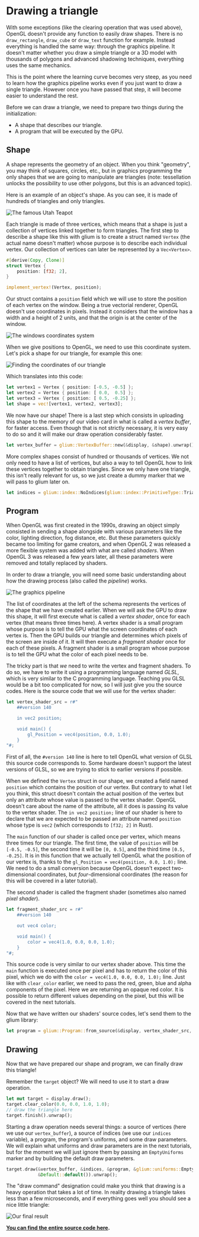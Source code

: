 # Drawing a triangle

With some exceptions (like the clearing operation that was used above), OpenGL doesn't provide any function to easily draw shapes. There is no `draw_rectangle`, `draw_cube` or `draw_text` function for example. Instead everything is handled the same way: through the graphics pipeline. It doesn't matter whether you draw a simple triangle or a 3D model with thousands of polygons and advanced shadowing techniques, everything uses the same mechanics.

This is the point where the learning curve becomes very steep, as you need to learn how the graphics pipeline works even if you just want to draw a single triangle. However once you have passed that step, it will become easier to understand the rest.

Before we can draw a triangle, we need to prepare two things during the initialization:

 - A shape that describes our triangle.
 - A program that will be executed by the GPU.

## Shape

A shape represents the geometry of an object. When you think "geometry", you may think of squares, circles, etc., but in graphics programming the only shapes that we are going to manipulate are triangles (note: tessellation unlocks the possibility to use other polygons, but this is an advanced topic).

Here is an example of an object's shape. As you can see, it is made of hundreds of triangles and only triangles.

![The famous Utah Teapot](resources/tuto-02-teapot.png)

Each triangle is made of three vertices, which means that a shape is just a collection of vertices linked together to form triangles. The first step to describe a shape like this with glium is to create a struct named `Vertex` (the actual name doesn't matter) whose purpose is to describe each individual vertex. Our collection of vertices can later be represented by a `Vec<Vertex>`.

```rust
#[derive(Copy, Clone)]
struct Vertex {
    position: [f32; 2],
}

implement_vertex!(Vertex, position);
```

Our struct contains a `position` field which we will use to store the position of each vertex on the window. Being a true vectorial renderer, OpenGL doesn't use coordinates in pixels. Instead it considers that the window has a width and a height of 2 units, and that the origin is at the center of the window.

![The windows coordinates system](resources/tuto-02-window-coords.svg)

When we give positions to OpenGL, we need to use this coordinate system. Let's pick a shape for our triangle, for example this one:

![Finding the coordinates of our triangle](resources/tuto-02-triangle-coords.svg)

Which translates into this code:

```rust
let vertex1 = Vertex { position: [-0.5, -0.5] };
let vertex2 = Vertex { position: [ 0.0,  0.5] };
let vertex3 = Vertex { position: [ 0.5, -0.25] };
let shape = vec![vertex1, vertex2, vertex3];
```

We now have our shape! There is a last step which consists in uploading this shape to the memory of our video card in what is called a *vertex buffer*, for faster access. Even though that is not strictly necessary, it is very easy to do so and it will make our draw operation considerably faster.

```rust
let vertex_buffer = glium::VertexBuffer::new(&display, &shape).unwrap();
```

More complex shapes consist of hundred or thousands of vertices. We not only need to have a list of vertices, but also a way to tell OpenGL how to link these vertices together to obtain triangles. Since we only have one triangle, this isn't really relevant for us, so we just create a dummy marker that we will pass to glium later on.

```rust
let indices = glium::index::NoIndices(glium::index::PrimitiveType::TrianglesList);
```

## Program

When OpenGL was first created in the 1990s, drawing an object simply consisted in sending a shape alongside with various parameters like the color, lighting direction, fog distance, etc. But these parameters quickly became too limiting for game creators, and when OpenGL 2 was released a more flexible system was added with what are called *shaders*. When OpenGL 3 was released a few years later, all these parameters were removed and totally replaced by shaders.

In order to draw a triangle, you will need some basic understanding about how the drawing process (also called the *pipeline*) works.

![The graphics pipeline](resources/tuto-02-pipeline.svg)

The list of coordinates at the left of the schema represents the vertices of the shape that we have created earlier. When we will ask the GPU to draw this shape, it will first execute what is called a *vertex shader*, once for each vertex (that means three times here). A vertex shader is a small program whose purpose is to tell the GPU what the screen coordinates of each vertex is. Then the GPU builds our triangle and determines which pixels of the screen are inside of it. It will then execute a *fragment shader* once for each of these pixels. A fragment shader is a small program whose purpose is to tell the GPU what the color of each pixel needs to be.

The tricky part is that *we* need to write the vertex and fragment shaders. To do so, we have to write it using a programming language named *GLSL*, which is very similar to the C programming language. Teaching you GLSL would be a bit too complicated for now, so I will just give you the source codes. Here is the source code that we will use for the vertex shader:

```rust
let vertex_shader_src = r#"
    ##version 140

    in vec2 position;

    void main() {
        gl_Position = vec4(position, 0.0, 1.0);
    }
"#;
```

First of all, the `#version 140` line is here to tell OpenGL what version of GLSL this source code corresponds to. Some hardware doesn't support the latest versions of GLSL, so we are trying to stick to earlier versions if possible.

When we defined the `Vertex` struct in our shape, we created a field named `position` which contains the position of our vertex. But contrary to what I let you think, this struct doesn't contain the actual position of the vertex but only an attribute whose value is passed to the vertex shader. OpenGL doesn't care about the name of the attribute, all it does is passing its value to the vertex shader. The `in vec2 position;` line of our shader is here to declare that we are expected to be passed an attribute named `position` whose type is `vec2` (which corresponds to `[f32; 2]` in Rust).

The `main` function of our shader is called once per vertex, which means three times for our triangle. The first time, the value of `position` will be `[-0.5, -0.5]`, the second time it will be `[0, 0.5]`, and the third time `[0.5, -0.25]`. It is in this function that we actually tell OpenGL what the position of our vertex is, thanks to the `gl_Position = vec4(position, 0.0, 1.0);` line. We need to do a small conversion because OpenGL doesn't expect two-dimensional coordinates, but *four*-dimensional coordinates (the reason for this will be covered in a later tutorial).

The second shader is called the fragment shader (sometimes also named *pixel shader*).

```rust
let fragment_shader_src = r#"
    ##version 140

    out vec4 color;

    void main() {
        color = vec4(1.0, 0.0, 0.0, 1.0);
    }
"#;
```

This source code is very similar to our vertex shader above. This time the `main` function is executed once per pixel and has to return the color of this pixel, which we do with the `color = vec4(1.0, 0.0, 0.0, 1.0);` line. Just like with `clear_color` earlier, we need to pass the red, green, blue and alpha components of the pixel. Here we are returning an opaque red color. It is possible to return different values depending on the pixel, but this will be covered in the next tutorials.

Now that we have written our shaders' source codes, let's send them to the glium library:

```rust
let program = glium::Program::from_source(&display, vertex_shader_src, fragment_shader_src, None).unwrap();
```

## Drawing

Now that we have prepared our shape and program, we can finally draw this triangle!

Remember the `target` object? We will need to use it to start a draw operation.

```rust
let mut target = display.draw();
target.clear_color(0.0, 0.0, 1.0, 1.0);
// draw the triangle here
target.finish().unwrap();
```

Starting a draw operation needs several things: a source of vertices (here we use our `vertex_buffer`), a source of indices (we use our `indices` variable), a program, the program's uniforms, and some draw parameters. We will explain what uniforms and draw parameters are in the next tutorials, but for the moment we will just ignore them by passing an `EmptyUniforms` marker and by building the default draw parameters.

```rust
target.draw(&vertex_buffer, &indices, &program, &glium::uniforms::EmptyUniforms,
            &Default::default()).unwrap();
```

The "draw command" designation could make you think that drawing is a heavy operation that takes a lot of time. In reality drawing a triangle takes less than a few microseconds, and if everything goes well you should see a nice little triangle:

![Our final result](resources/tuto-02-triangle.png)

**[You can find the entire source code here](https://github.com/glium/glium/blob/master/examples/tutorial-02.rs).**
